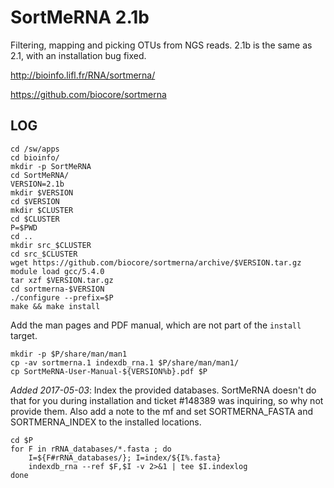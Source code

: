 SortMeRNA 2.1b
==============

Filtering, mapping and picking OTUs from NGS reads.  2.1b is the same as 2.1,
with an installation bug fixed.

<http://bioinfo.lifl.fr/RNA/sortmerna/>

<https://github.com/biocore/sortmerna>

LOG
---

    cd /sw/apps
    cd bioinfo/
    mkdir -p SortMeRNA
    cd SortMeRNA/
    VERSION=2.1b
    mkdir $VERSION
    cd $VERSION
    mkdir $CLUSTER
    cd $CLUSTER
    P=$PWD
    cd ..
    mkdir src_$CLUSTER
    cd src_$CLUSTER
    wget https://github.com/biocore/sortmerna/archive/$VERSION.tar.gz
    module load gcc/5.4.0
    tar xzf $VERSION.tar.gz 
    cd sortmerna-$VERSION
    ./configure --prefix=$P
    make && make install

Add the man pages and PDF manual, which are not part of the `install` target.

    mkdir -p $P/share/man/man1
    cp -av sortmerna.1 indexdb_rna.1 $P/share/man/man1/
    cp SortMeRNA-User-Manual-${VERSION%b}.pdf $P

_Added 2017-05-03_: Index the provided databases.  SortMeRNA doesn't do that
for you during installation and ticket #148389 was inquiring, so why not
provide them.  Also add a note to the mf and set SORTMERNA_FASTA and
SORTMERNA_INDEX to the installed locations.

    cd $P
    for F in rRNA_databases/*.fasta ; do
        I=${F#rRNA_databases/}; I=index/${I%.fasta}
        indexdb_rna --ref $F,$I -v 2>&1 | tee $I.indexlog
    done

